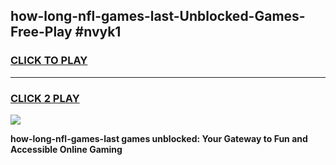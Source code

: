 
## how-long-nfl-games-last-Unblocked-Games-Free-Play #nvyk1
<h3>
<a href="https://us.freeplayer.one?title=how-long-nfl-games-last&ref=9M">CLICK TO PLAY</a></h3>
<hr>

<h3>
<a href="https://us.freeplayer.one?title=how-long-nfl-games-last&ref=9M">CLICK 2 PLAY</a>
  
</h3>

<a href="https://us.freeplayer.one?title=how-long-nfl-games-last&ref=9M"><img src="https://clearcache.store/games.png"></a>


**how-long-nfl-games-last games unblocked: Your Gateway to Fun and Accessible Online Gaming**

